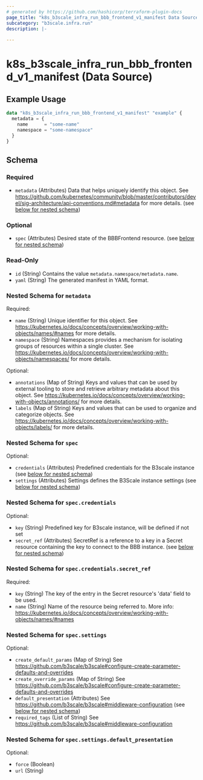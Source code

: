 ```yaml
---
# generated by https://github.com/hashicorp/terraform-plugin-docs
page_title: "k8s_b3scale_infra_run_bbb_frontend_v1_manifest Data Source - terraform-provider-k8s"
subcategory: "b3scale.infra.run"
description: |-
  
---
```


# k8s_b3scale_infra_run_bbb_frontend_v1_manifest (Data Source)



## Example Usage

```terraform
data "k8s_b3scale_infra_run_bbb_frontend_v1_manifest" "example" {
  metadata = {
    name      = "some-name"
    namespace = "some-namespace"
  }
}
```

<!-- schema generated by tfplugindocs -->
## Schema

### Required

- `metadata` (Attributes) Data that helps uniquely identify this object. See https://github.com/kubernetes/community/blob/master/contributors/devel/sig-architecture/api-conventions.md#metadata for more details. (see [below for nested schema](#nestedatt--metadata))

### Optional

- `spec` (Attributes) Desired state of the BBBFrontend resource. (see [below for nested schema](#nestedatt--spec))

### Read-Only

- `id` (String) Contains the value `metadata.namespace/metadata.name`.
- `yaml` (String) The generated manifest in YAML format.

<a id="nestedatt--metadata"></a>
### Nested Schema for `metadata`

Required:

- `name` (String) Unique identifier for this object. See https://kubernetes.io/docs/concepts/overview/working-with-objects/names/#names for more details.
- `namespace` (String) Namespaces provides a mechanism for isolating groups of resources within a single cluster. See https://kubernetes.io/docs/concepts/overview/working-with-objects/namespaces/ for more details.

Optional:

- `annotations` (Map of String) Keys and values that can be used by external tooling to store and retrieve arbitrary metadata about this object. See https://kubernetes.io/docs/concepts/overview/working-with-objects/annotations/ for more details.
- `labels` (Map of String) Keys and values that can be used to organize and categorize objects. See https://kubernetes.io/docs/concepts/overview/working-with-objects/labels/ for more details.


<a id="nestedatt--spec"></a>
### Nested Schema for `spec`

Optional:

- `credentials` (Attributes) Predefined credentials for the B3scale instance (see [below for nested schema](#nestedatt--spec--credentials))
- `settings` (Attributes) Settings defines the B3Scale instance settings (see [below for nested schema](#nestedatt--spec--settings))

<a id="nestedatt--spec--credentials"></a>
### Nested Schema for `spec.credentials`

Optional:

- `key` (String) Predefined key for B3scale instance, will be defined if not set
- `secret_ref` (Attributes) SecretRef is a reference to a key in a Secret resource containing the key to connect to the BBB instance. (see [below for nested schema](#nestedatt--spec--credentials--secret_ref))

<a id="nestedatt--spec--credentials--secret_ref"></a>
### Nested Schema for `spec.credentials.secret_ref`

Required:

- `key` (String) The key of the entry in the Secret resource's 'data' field to be used.
- `name` (String) Name of the resource being referred to. More info: https://kubernetes.io/docs/concepts/overview/working-with-objects/names/#names



<a id="nestedatt--spec--settings"></a>
### Nested Schema for `spec.settings`

Optional:

- `create_default_params` (Map of String) See https://github.com/b3scale/b3scale#configure-create-parameter-defaults-and-overrides
- `create_override_params` (Map of String) See https://github.com/b3scale/b3scale#configure-create-parameter-defaults-and-overrides
- `default_presentation` (Attributes) See https://github.com/b3scale/b3scale#middleware-configuration (see [below for nested schema](#nestedatt--spec--settings--default_presentation))
- `required_tags` (List of String) See https://github.com/b3scale/b3scale#middleware-configuration

<a id="nestedatt--spec--settings--default_presentation"></a>
### Nested Schema for `spec.settings.default_presentation`

Optional:

- `force` (Boolean)
- `url` (String)
